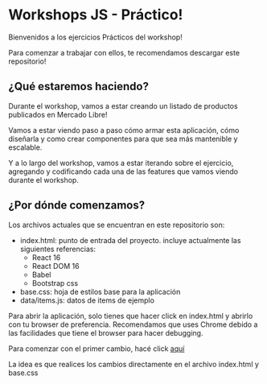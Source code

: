 # Workshops JS - Práctico!

Bienvenidos a los ejercicios Prácticos del workshop!

Para comenzar a trabajar con ellos, te recomendamos descargar este repositorio!

## ¿Qué estaremos haciendo?
Durante el workshop, vamos a estar creando un listado de productos publicados en Mercado Libre!

Vamos a estar viendo paso a paso cómo armar esta aplicación, cómo diseñarla y como crear componentes para que sea más mantenible y escalable.

Y a lo largo del workshop, vamos a estar iterando sobre el ejercicio, agregando y codificando cada una de las features que vamos viendo durante el workshop.

## ¿Por dónde comenzamos?
Los archivos actuales que se encuentran en este repositorio son:
 - index.html: punto de entrada del proyecto. incluye actualmente las siguientes referencias:
    - React 16
    - React DOM 16
    - Babel
    - Bootstrap css
 - base.css: hoja de estilos base para la aplicación
 - data/items.js: datos de items de ejemplo

Para abrir la aplicación, solo tienes que hacer click en index.html y abrirlo con tu browser de preferencia. Recomendamos que uses Chrome debido a las facilidades que tiene el browser para hacer debugging.

Para comenzar con el primer cambio, hacé click [aquí](https://github.com/workshopsjsmvd/react/tree/master/practico/steps/first-component)

La idea es que realices los cambios directamente en el archivo index.html y base.css